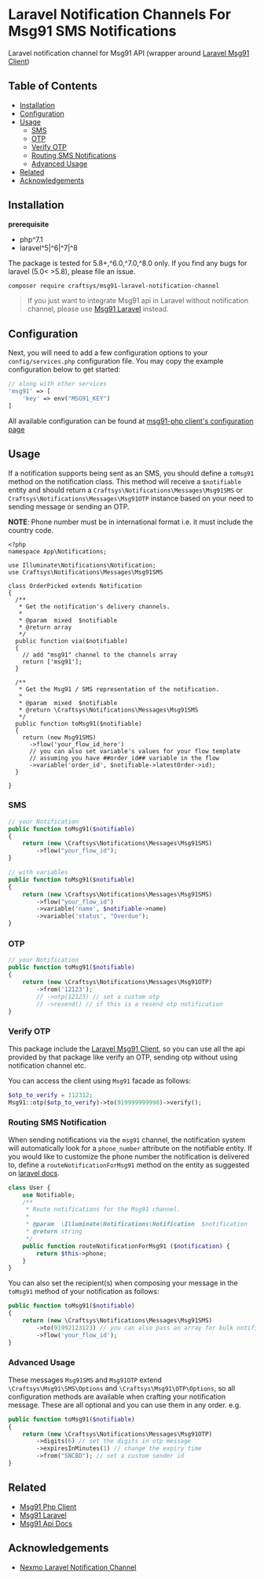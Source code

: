 # Laravel Notification Channels For Msg91 SMS Notifications

Laravel notification channel for Msg91 API (wrapper around [Laravel Msg91 Client][client-laravel])

## Table of Contents

-   [Installation](#installation)
-   [Configuration](#configuration)
-   [Usage](#usage)
    -   [SMS](#sms)
    -   [OTP](#otp)
    -   [Verify OTP](#verify-otp)
    -   [Routing SMS Notifications](#routing-sms-notifications)
    -   [Advanced Usage](#advanced-usage)
-   [Related](#related)
-   [Acknowledgements](#acknowledgements)

## Installation

**prerequisite**

-   php^7.1
-   laravel^5|^6|^7|^8

The package is tested for 5.8+,^6.0,^7.0,^8.0 only. If you find any bugs for laravel (5.0< >5.8), please file an issue.

```bash
composer require craftsys/msg91-laravel-notification-channel
```

> If you just want to integrate Msg91 api in Laravel without notification channel, please use [Msg91 Laravel][client-laravel] instead.

## Configuration

Next, you will need to add a few configuration options to your `config/services.php` configuration file. You may copy the example configuration below to get started:

```php
// along with other services
'msg91' => [
    'key' => env("MSG91_KEY")
]
```

All available configuration can be found at [msg91-php client's configuration page][client-configuration]

## Usage

If a notification supports being sent as an SMS, you should define a `toMsg91` method on the notification class. This method will receive a `$notifiable` entity and should return a `Craftsys\Notifications\Messages\Msg91SMS` or `Craftsys\Notifications\Messages\Msg91OTP` instance based on your need to sending message or sending an OTP.

**NOTE**: Phone number must be in international format i.e. it must include the country code.


```
<?php
namespace App\Notifications;

use Illuminate\Notifications\Notification;
use Craftsys\Notifications\Messages\Msg91SMS

class OrderPicked extends Notification
{
  /**
   * Get the notification's delivery channels.
   *
   * @param  mixed  $notifiable
   * @return array
   */
  public function via($notifiable)
  {
    // add "msg91" channel to the channels array
    return ['msg91'];
  }

  /**
   * Get the Msg91 / SMS representation of the notification.
   *
   * @param  mixed  $notifiable
   * @return \Craftsys\Notifications\Messages\Msg91SMS
   */
  public function toMsg91($notifiable)
  {
    return (new Msg91SMS)
      ->flow('your_flow_id_here')
      // you can also set variable's values for your flow template
      // assuming you have ##order_id## variable in the flow
      ->variable('order_id', $notifiable->latestOrder->id);
  }

}
```

### SMS

```php
// your Notification
public function toMsg91($notifiable)
{
    return (new \Craftsys\Notifications\Messages\Msg91SMS)
        ->flow("your_flow_id");
}

// with variables
public function toMsg91($notifiable)
{
    return (new \Craftsys\Notifications\Messages\Msg91SMS)
        ->flow("your_flow_id")
        ->variable('name', $notifiable->name)
        ->variable('status', "Overdue");
}
```

### OTP

```php
// your Notification
public function toMsg91($notifiable)
{
    return (new \Craftsys\Notifications\Messages\Msg91OTP)
        ->from('12123');
        // ->otp(12123) // set a custom otp
        // ->resend() // if this is a resend otp notification
}
```

### Verify OTP

This package include the [Laravel Msg91 Client][client-laravel], so you can use all the api provided by that package
like verify an OTP, sending otp without using notification channel etc.

You can access the client using `Msg91` facade as follows:

```php
$otp_to_verify = 112312;
Msg91::otp($otp_to_verify)->to(919999999998)->verify();
```

### Routing SMS Notification

When sending notifications via the `msg91` channel, the notification system will automatically look for a
`phone_number` attribute on the notifiable entity. If you would like to customize the phone number the notification
is delivered to, define a `routeNotificationForMsg91` method on the entity as suggested on [laravel
docs](https://laravel.com/docs/5.8/notifications#routing-sms-notifications).

```php
class User {
    use Notifiable;
    /**
     * Route notifications for the Msg91 channel.
     *
     * @param  \Illuminate\Notifications\Notification  $notification
     * @return string
     */
    public function routeNotificationForMsg91 ($notification) {
        return $this->phone;
    }
}
```

You can also set the recipient(s) when composing your message in the `toMsg91` method of your notification as
follows:

```php
public function toMsg91($notifiable)
{
    return (new \Craftsys\Notifications\Messages\Msg91SMS)
        ->to(91992123123) // you can also pass an array for bulk notifications
        ->flow('your_flow_id');
}
```

### Advanced Usage

These messages `Msg91SMS` and `Msg91OTP` extend `\Craftsys\Msg91\SMS\Options` and `\Craftsys\Msg91\OTP\Options`, so all configuration methods are available when crafting your notification message. These are all optional and you can use them in any order. e.g.

```php
public function toMsg91($notifiable)
{
    return (new \Craftsys\Notifications\Messages\Msg91OTP)
        ->digits(6) // set the digits in otp message
        ->expiresInMinutes(1) // change the expiry time
        ->from("SNCBD"); // set a custom sender id
}
```

## Related

-   [Msg91 Php Client](https://github.com/craftsys/msg91-php)
-   [Msg91 Laravel](https://github.com/craftsys/msg91-laravel)
-   [Msg91 Api Docs](https://docs.msg91.com/collection/msg91-api-integration/5/pages/139)

## Acknowledgements

-   [Nexmo Laravel Notification Channel](https://github.com/laravel/nexmo-notification-channel)

[client]: https://github.com/craftsys/msg91-php
[client-configuration]: https://github.com/craftsys/msg91-php#configuration
[client-laravel]: https://github.com/craftsys/msg91-laravel

